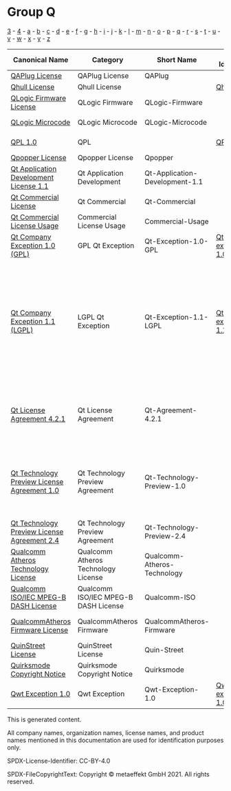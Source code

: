# Group Q

[3](../[3]/README.md) -
[4](../[4]/README.md) -
[a](../[a]/README.md) - 
[b](../[b]/README.md) - 
[c](../[c]/README.md) - 
[d](../[d]/README.md) - 
[e](../[e]/README.md) - 
[f](../[f]/README.md) - 
[g](../[g]/README.md) - 
[h](../[h]/README.md) - 
[i](../[i]/README.md) - 
[j](../[j]/README.md) - 
[k](../[k]/README.md) - 
[l](../[l]/README.md) - 
[m](../[m]/README.md) - 
[n](../[n]/README.md) - 
[o](../[o]/README.md) - 
[p](../[p]/README.md) - 
[q](../[q]/README.md) - 
[r](../[r]/README.md) - 
[s](../[s]/README.md) - 
[t](../[t]/README.md) - 
[u](../[u]/README.md) - 
[v](../[v]/README.md) - 
[w](../[w]/README.md) - 
[x](../[x]/README.md) - 
[y](../[y]/README.md) - 
[z](../[z]/README.md)

|Canonical Name|Category|Short Name|SPDX Identifier|OSI|ScanCode|Matched ScanCode|Type|
| --- | --- | --- | --- | --- | --- | --- | --- |
|[QAPlug License]([qa]/QAPlug-License.yaml)|QAPlug License|QAPlug| | | [qaplug](https://github.com/nexB/scancode-toolkit/blob/develop/src/licensedcode/data/licenses/qaplug.LICENSE) | [qaplug](https://github.com/nexB/scancode-toolkit/blob/develop/src/licensedcode/data/licenses/qaplug.LICENSE) |terms|
|[Qhull License]([qh]/Qhull-License.yaml)|Qhull License| |[Qhull](https://spdx.org/licenses/Qhull.html)| | [qhull](https://github.com/nexB/scancode-toolkit/blob/develop/src/licensedcode/data/licenses/qhull.LICENSE) | [qhull](https://github.com/nexB/scancode-toolkit/blob/develop/src/licensedcode/data/licenses/qhull.LICENSE) |terms|
|[QLogic Firmware License]([ql]/QLogic-Firmware-License.yaml)|QLogic Firmware|QLogic-Firmware| | | | [qlogic-firmware](https://github.com/nexB/scancode-toolkit/blob/develop/src/licensedcode/data/licenses/qlogic-firmware.LICENSE) |terms|
|[QLogic Microcode]([ql]/QLogic-Microcode.yaml)|QLogic Microcode|QLogic-Microcode| | | [qlogic-microcode](https://github.com/nexB/scancode-toolkit/blob/develop/src/licensedcode/data/licenses/qlogic-microcode.LICENSE) | [qlogic-microcode](https://github.com/nexB/scancode-toolkit/blob/develop/src/licensedcode/data/licenses/qlogic-microcode.LICENSE) |terms|
|[QPL 1.0]([qp]/QPL-1.0.yaml)|QPL| |[QPL-1.0](https://spdx.org/licenses/QPL-1.0.html)| [QPL-1.0](https://opensource.org/licenses/QPL-1.0) | [qpl-1.0](https://github.com/nexB/scancode-toolkit/blob/develop/src/licensedcode/data/licenses/qpl-1.0.LICENSE) | [qpl-1.0](https://github.com/nexB/scancode-toolkit/blob/develop/src/licensedcode/data/licenses/qpl-1.0.LICENSE) |terms|
|[Qpopper License]([qp]/Qpopper-License.yaml)|Qpopper License|Qpopper| | | [qpopper](https://github.com/nexB/scancode-toolkit/blob/develop/src/licensedcode/data/licenses/qpopper.LICENSE) | [qpopper](https://github.com/nexB/scancode-toolkit/blob/develop/src/licensedcode/data/licenses/qpopper.LICENSE) |terms|
|[Qt Application Development License 1.1]([qt]/Qt-Application-Development-License-1.1.yaml)|Qt Application Development|Qt-Application-Development-1.1| | | | [qt-commercial-1.1](https://github.com/nexB/scancode-toolkit/blob/develop/src/licensedcode/data/licenses/qt-commercial-1.1.LICENSE) |terms|
|[Qt Commercial License]([qt]/Qt-Commercial-License.yaml)|Qt Commercial|Qt-Commercial| | | | |terms|
|[Qt Commercial License Usage]([qt]/Qt-Commercial-License-Usage.yaml)|Commercial License Usage|Commercial-Usage| | | [digia-qt-commercial](https://github.com/nexB/scancode-toolkit/blob/develop/src/licensedcode/data/licenses/digia-qt-commercial.LICENSE) | |terms|
|[Qt Company Exception 1.0 (GPL)]([qt]/Qt-Company-Exception-1.0-(GPL).yaml)|GPL Qt Exception|Qt-Exception-1.0-GPL|[Qt-GPL-exception-1.0](https://spdx.org/licenses/Qt-GPL-exception-1.0.html)| | [qt-gpl-exception-1.0](https://github.com/nexB/scancode-toolkit/blob/develop/src/licensedcode/data/licenses/qt-gpl-exception-1.0.LICENSE) | [qt-gpl-exception-1.0](https://github.com/nexB/scancode-toolkit/blob/develop/src/licensedcode/data/licenses/qt-gpl-exception-1.0.LICENSE) |exception|
|[Qt Company Exception 1.1 (LGPL)]([qt]/Qt-Company-Exception-1.1-(LGPL).yaml)|LGPL Qt Exception|Qt-Exception-1.1-LGPL|[Qt-LGPL-exception-1.1](https://spdx.org/licenses/Qt-LGPL-exception-1.1.html)| | [digia-qt-exception-lgpl-2.1](https://github.com/nexB/scancode-toolkit/blob/develop/src/licensedcode/data/licenses/digia-qt-exception-lgpl-2.1.LICENSE), [nokia-qt-exception-1.1](https://github.com/nexB/scancode-toolkit/blob/develop/src/licensedcode/data/licenses/nokia-qt-exception-1.1.LICENSE), [lgpl-2.1-digia-qt](https://github.com/nexB/scancode-toolkit/blob/develop/src/licensedcode/data/licenses/lgpl-2.1-digia-qt.LICENSE), [lgpl-2.1-nokia-qt-1.1](https://github.com/nexB/scancode-toolkit/blob/develop/src/licensedcode/data/licenses/lgpl-2.1-nokia-qt-1.1.LICENSE), [lgpl-2.1-qt-company-2017](https://github.com/nexB/scancode-toolkit/blob/develop/src/licensedcode/data/licenses/lgpl-2.1-qt-company-2017.LICENSE) | [qt-lgpl-exception-1.1](https://github.com/nexB/scancode-toolkit/blob/develop/src/licensedcode/data/licenses/qt-lgpl-exception-1.1.LICENSE) |exception|
|[Qt License Agreement 4.2.1]([qt]/Qt-License-Agreement-4.2.1.yaml)|Qt License Agreement|Qt-Agreement-4.2.1| | | | [commercial-license](https://github.com/nexB/scancode-toolkit/blob/develop/src/licensedcode/data/licenses/commercial-license.LICENSE), [gpl-2.0](https://github.com/nexB/scancode-toolkit/blob/develop/src/licensedcode/data/licenses/gpl-2.0.LICENSE), [gpl-3.0](https://github.com/nexB/scancode-toolkit/blob/develop/src/licensedcode/data/licenses/gpl-3.0.LICENSE), [lgpl-2.1](https://github.com/nexB/scancode-toolkit/blob/develop/src/licensedcode/data/licenses/lgpl-2.1.LICENSE), [proprietary-license](https://github.com/nexB/scancode-toolkit/blob/develop/src/licensedcode/data/licenses/proprietary-license.LICENSE), [unknown](https://github.com/nexB/scancode-toolkit/blob/develop/src/licensedcode/data/licenses/unknown.LICENSE) |terms|
|[Qt Technology Preview License Agreement 1.0]([qt]/Qt-Technology-Preview-License-Agreement-1.0.yaml)|Qt Technology Preview Agreement|Qt-Technology-Preview-1.0| | | | [commercial-license](https://github.com/nexB/scancode-toolkit/blob/develop/src/licensedcode/data/licenses/commercial-license.LICENSE), [proprietary-license](https://github.com/nexB/scancode-toolkit/blob/develop/src/licensedcode/data/licenses/proprietary-license.LICENSE), [unknown](https://github.com/nexB/scancode-toolkit/blob/develop/src/licensedcode/data/licenses/unknown.LICENSE), [unknown-license-reference](https://github.com/nexB/scancode-toolkit/blob/develop/src/licensedcode/data/licenses/unknown-license-reference.LICENSE) |terms|
|[Qt Technology Preview License Agreement 2.4]([qt]/Qt-Technology-Preview-License-Agreement-2.4.yaml)|Qt Technology Preview Agreement|Qt-Technology-Preview-2.4| | | [digia-qt-preview](https://github.com/nexB/scancode-toolkit/blob/develop/src/licensedcode/data/licenses/digia-qt-preview.LICENSE) | [digia-qt-preview](https://github.com/nexB/scancode-toolkit/blob/develop/src/licensedcode/data/licenses/digia-qt-preview.LICENSE) |terms|
|[Qualcomm Atheros Technology License]([qu]/Qualcomm-Atheros-Technology-License.yaml)|Qualcomm Atheros Technology License|Qualcomm-Atheros-Technology| | | [qca-technology](https://github.com/nexB/scancode-toolkit/blob/develop/src/licensedcode/data/licenses/qca-technology.LICENSE) | [qca-technology](https://github.com/nexB/scancode-toolkit/blob/develop/src/licensedcode/data/licenses/qca-technology.LICENSE) |terms|
|[Qualcomm ISO/IEC MPEG-B DASH License]([qu]/Qualcomm-ISOIEC-MPEG-B-DASH-License.yaml)|Qualcomm ISO/IEC MPEG-B DASH License|Qualcomm-ISO| | | [qualcomm-iso](https://github.com/nexB/scancode-toolkit/blob/develop/src/licensedcode/data/licenses/qualcomm-iso.LICENSE) | [qualcomm-iso](https://github.com/nexB/scancode-toolkit/blob/develop/src/licensedcode/data/licenses/qualcomm-iso.LICENSE) |terms|
|[QualcommAtheros Firmware License]([qu]/QualcommAtheros-Firmware-License.yaml)|QualcommAtheros Firmware|QualcommAtheros-Firmware| | | | [intel](https://github.com/nexB/scancode-toolkit/blob/develop/src/licensedcode/data/licenses/intel.LICENSE), [marvell-firmware](https://github.com/nexB/scancode-toolkit/blob/develop/src/licensedcode/data/licenses/marvell-firmware.LICENSE) |terms|
|[QuinStreet License]([qu]/QuinStreet-License.yaml)|QuinStreet License|Quin-Street| | | [quin-street](https://github.com/nexB/scancode-toolkit/blob/develop/src/licensedcode/data/licenses/quin-street.LICENSE) | [quin-street](https://github.com/nexB/scancode-toolkit/blob/develop/src/licensedcode/data/licenses/quin-street.LICENSE) |terms|
|[Quirksmode Copyright Notice]([qu]/Quirksmode-Copyright-Notice.yaml)|Quirksmode Copyright Notice|Quirksmode| | | [quirksmode](https://github.com/nexB/scancode-toolkit/blob/develop/src/licensedcode/data/licenses/quirksmode.LICENSE) | [quirksmode](https://github.com/nexB/scancode-toolkit/blob/develop/src/licensedcode/data/licenses/quirksmode.LICENSE) |terms|
|[Qwt Exception 1.0]([qw]/Qwt-Exception-1.0.yaml)|Qwt Exception|Qwt-Exception-1.0|[Qwt-exception-1.0](https://spdx.org/licenses/Qwt-exception-1.0.html)| | [qwt-exception-1.0](https://github.com/nexB/scancode-toolkit/blob/develop/src/licensedcode/data/licenses/qwt-exception-1.0.LICENSE) | [qwt-exception-1.0](https://github.com/nexB/scancode-toolkit/blob/develop/src/licensedcode/data/licenses/qwt-exception-1.0.LICENSE) |exception|

This is generated content.

All company names, organization names, license names, and product names mentioned in this documentation are used for identification purposes only.

SPDX-License-Identifier: CC-BY-4.0

SPDX-FileCopyrightText: Copyright © metaeffekt GmbH 2021. All rights reserved.
